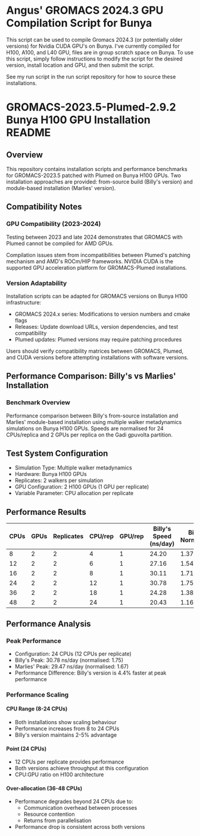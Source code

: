 # Angus' GROMACS 2024.3 GPU Compilation Script for Bunya
This script can be used to compile Gromacs 2024.3 (or potentially older versions) for Nvidia CUDA GPU's on Bunya. I've currently compiled for H100, A100, and L40 GPU, files are in group scratch space on Bunya.
To use this script, simply follow instructions to modify the script for the desired version, install location and GPU, and then submit the script.

See my run script in the run script repository for how to source these installations.

# GROMACS-2023.5-Plumed-2.9.2 Bunya H100 GPU Installation README

## Overview
This repository contains installation scripts and performance benchmarks for GROMACS-2023.5 patched with Plumed on Bunya H100 GPUs. Two installation approaches are provided: from-source build (Billy's version) and module-based installation (Marlies' version).

## Compatibility Notes

### GPU Compatibility (2023-2024)
Testing between 2023 and late 2024 demonstrates that GROMACS with Plumed cannot be compiled for AMD GPUs.

Compilation issues stem from incompatibilities between Plumed's patching mechanism and AMD's ROCm/HIP frameworks. NVIDIA CUDA is the supported GPU acceleration platform for GROMACS-Plumed installations.

### Version Adaptability
Installation scripts can be adapted for GROMACS versions on Bunya H100 infrastructure:
- GROMACS 2024.x series: Modifications to version numbers and cmake flags
- Releases: Update download URLs, version dependencies, and test compatibility
- Plumed updates: Plumed versions may require patching procedures

Users should verify compatibility matrices between GROMACS, Plumed, and CUDA versions before attempting installations with software versions.

## Performance Comparison: Billy's vs Marlies' Installation

### Benchmark Overview
Performance comparison between Billy's from-source installation and Marlies' module-based installation using multiple walker metadynamics simulations on Bunya H100 GPUs. Speeds are normalised for 24 CPUs/replica and 2 GPUs per replica on the Gadi gpuvolta partition.

## Test System Configuration
- Simulation Type: Multiple walker metadynamics
- Hardware: Bunya H100 GPUs
- Replicates: 2 walkers per simulation
- GPU Configuration: 2 H100 GPUs (1 GPU per replicate)
- Variable Parameter: CPU allocation per replicate

## Performance Results

| CPUs | GPUs | Replicates | CPU/rep | GPU/rep | Billy's Speed (ns/day) | Billy's Normalised | Marlies' Speed (ns/day) | Marlies' Normalised |
|------|------|------------|---------|---------|------------------------|-------------------|-------------------------|-------------------|
| 8    | 2    | 2          | 4       | 1       | 24.20                  | 1.37              | 23.57                   | 1.34              |
| 12   | 2    | 2          | 6       | 1       | 27.16                  | 1.54              | 27.30                   | 1.55              |
| 16   | 2    | 2          | 8       | 1       | 30.11                  | 1.71              | 29.47                   | 1.67              |
| 24   | 2    | 2          | 12      | 1       | 30.78                  | 1.75              | 29.47                   | 1.67              |
| 36   | 2    | 2          | 18      | 1       | 24.28                  | 1.38              | 24.46                   | 1.39              |
| 48   | 2    | 2          | 24      | 1       | 20.43                  | 1.16              | 19.40                   | 1.10              |

## Performance Analysis

### Peak Performance
- Configuration: 24 CPUs (12 CPUs per replicate)
- Billy's Peak: 30.78 ns/day (normalised: 1.75)
- Marlies' Peak: 29.47 ns/day (normalised: 1.67)
- Performance Difference: Billy's version is 4.4% faster at peak performance

### Performance Scaling

#### CPU Range (8-24 CPUs)
- Both installations show scaling behaviour
- Performance increases from 8 to 24 CPUs
- Billy's version maintains 2-5% advantage

#### Point (24 CPUs)
- 12 CPUs per replicate provides performance
- Both versions achieve throughput at this configuration
- CPU:GPU ratio on H100 architecture

#### Over-allocation (36-48 CPUs)
- Performance degrades beyond 24 CPUs due to:
  - Communication overhead between processes
  - Resource contention
  - Returns from parallelisation
- Performance drop is consistent across both versions

